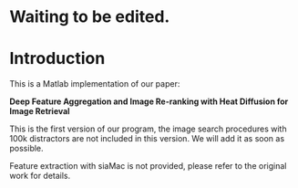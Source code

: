 # Waiting to be edited. 
# Introduction
This is a Matlab implementation of our paper:

**Deep Feature Aggregation and Image Re-ranking with Heat Diffusion for Image Retrieval**

This is the first version of our program, the image search procedures with 100k distractors are not included in this version. We will add it as soon as possible.

Feature extraction with siaMac is not provided, please refer to the original work for details.
